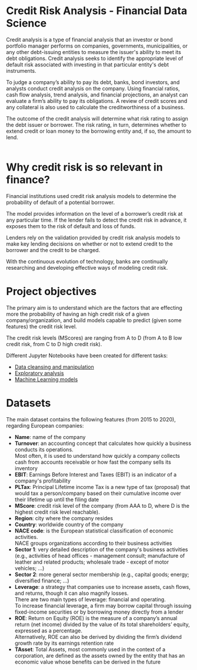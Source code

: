 # Credit Risk Analysis - Financial Data Science

Credit analysis is a type of financial analysis that an investor or bond portfolio manager performs on companies, governments, municipalities, or any other debt-issuing entities to measure the issuer's ability to meet its debt obligations. Credit analysis seeks to identify the appropriate level of default risk associated with investing in that particular entity's debt instruments. 

To judge a company’s ability to pay its debt, banks, bond investors, and analysts conduct credit analysis on the company. Using financial ratios, cash flow analysis, trend analysis, and financial projections, an analyst can evaluate a firm’s ability to pay its obligations. A review of credit scores and any collateral is also used to calculate the creditworthiness of a business. 

The outcome of the credit analysis will determine what risk rating to assign the debt issuer or borrower. The risk rating, in turn, determines whether to extend credit or loan money to the borrowing entity and, if so, the amount to lend. <br><br>

# Why credit risk is so relevant in finance?
Financial institutions used credit risk analysis models to determine the probability of default of a potential borrower. 

The model provides information on the level of a borrower’s credit risk at any particular time. If the lender fails to detect the credit risk in advance, it exposes them to the risk of default and loss of funds. 

Lenders rely on the validation provided by credit risk analysis models to make key lending decisions on whether or not to extend credit to the borrower and the credit to be charged.

With the continuous evolution of technology, banks are continually researching and developing effective ways of modeling credit risk. 

# Project objectives

The primary aim is to understand which are the factors that are effecting more the probability of having an high credit risk of a given company/organization, and build models capable to predict (given some features) the credit risk level.

The credit risk levels (MScores) are ranging from A to D (from A to B low credit risk, from C to D high credit risk).

Different Jupyter Notebooks have been created for different tasks:
- [Data cleansing and manipulation](/notebooks/0-data-cleansing.ipynb)
- [Exploratory analysis](/notebooks/1-exploratory-analysis.ipynb)
- [Machine Learning models](/notebooks/2-ml-models.ipynb)

# Datasets
The main dataset contains the following features (from 2015 to 2020), regarding European companies:
- **Name**: name of the company
- **Turnover**: an accounting concept that calculates how quickly a business conducts its operations. <br> Most often, it is used to understand how quickly a company collects cash from accounts receivable or how fast the company sells its inventory
- **EBIT**: Earnings Before Interest and Taxes (EBIT) is an indicator of a company's profitability
- **PLTax**: Principal Lifetime income Tax is a new type of tax (proposal) that would tax a person/company based on their cumulative income over their lifetime up until the filing date
- **MScore**: credit risk level of the company (from AAA to D, where D is the highest credit risk level reachable).
- **Region**: city where the company resides
- **Country**: worldwide country of the company
- **NACE code**: is the European statistical classification of economic activities. <br> NACE groups organizations according to their business activities
- **Sector 1**: very detailed description of the company's business activities (e.g., activities of head offices - management consult; manufacture of leather and related products; wholesale trade - except of motor vehicles; ...)
- **Sector 2**: more general sector membership (e.g., capital goods; energy; diversified finance; ...)
- **Leverage**: a strategy that companies use to increase assets, cash flows, and returns, though it can also magnify losses.<br> There are two main types of leverage: financial and operating. <br> To increase financial leverage, a firm may borrow capital through issuing fixed-income securities or by borrowing money directly from a lender
- **ROE**: Return on Equity (ROE) is the measure of a company’s annual return (net income) divided by the value of its total shareholders’ equity, expressed as a percentage. <br> Alternatively, ROE can also be derived by dividing the firm’s dividend growth rate by its earnings retention rate
- **TAsset**: Total Assets, most commonly used in the context of a corporation, are defined as the assets owned by the entity that has an economic value whose benefits can be derived in the future